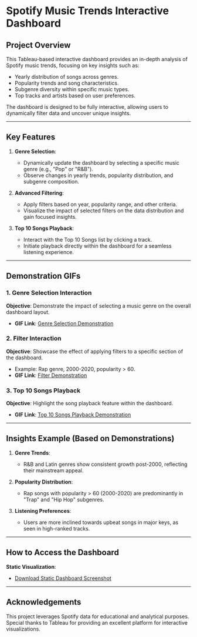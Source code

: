 # Spotify Music Trends Interactive Dashboard

## Project Overview

This Tableau-based interactive dashboard provides an in-depth analysis of Spotify music trends, focusing on key insights such as:

- Yearly distribution of songs across genres.
- Popularity trends and song characteristics.
- Subgenre diversity within specific music types.
- Top tracks and artists based on user preferences.

The dashboard is designed to be fully interactive, allowing users to dynamically filter data and uncover unique insights.

---

## Key Features

1. **Genre Selection**:
   - Dynamically update the dashboard by selecting a specific music genre (e.g., "Pop" or "R&B").
   - Observe changes in yearly trends, popularity distribution, and subgenre composition.

2. **Advanced Filtering**:
   - Apply filters based on year, popularity range, and other criteria.
   - Visualize the impact of selected filters on the data distribution and gain focused insights.

3. **Top 10 Songs Playback**:
   - Interact with the Top 10 Songs list by clicking a track.
   - Initiate playback directly within the dashboard for a seamless listening experience.

---

## Demonstration GIFs

### 1. Genre Selection Interaction
**Objective**: Demonstrate the impact of selecting a music genre on the overall dashboard layout.
- **GIF Link**: [Genre Selection Demonstration](#)

### 2. Filter Interaction
**Objective**: Showcase the effect of applying filters to a specific section of the dashboard.
- Example: Rap genre, 2000-2020, popularity > 60.
- **GIF Link**: [Filter Demonstration](#)

### 3. Top 10 Songs Playback
**Objective**: Highlight the song playback feature within the dashboard.
- **GIF Link**: [Top 10 Songs Playback Demonstration](#)

---

## Insights Example (Based on Demonstrations)

1. **Genre Trends**:
   - R&B and Latin genres show consistent growth post-2000, reflecting their mainstream appeal.

2. **Popularity Distribution**:
   - Rap songs with popularity > 60 (2000-2020) are predominantly in "Trap" and "Hip Hop" subgenres.

3. **Listening Preferences**:
   - Users are more inclined towards upbeat songs in major keys, as seen in high-ranked tracks.

---

## How to Access the Dashboard

**Static Visualization**:
  - [Download Static Dashboard Screenshot](#)

---

## Acknowledgements
This project leverages Spotify data for educational and analytical purposes. Special thanks to Tableau for providing an excellent platform for interactive visualizations.
